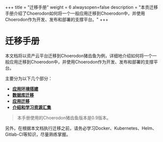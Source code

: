 +++
title = "迁移手册"
weight = 6
alwaysopen=false
description = "本贡迁移手册介绍了Choerodon如何将一个一般应用迁移到Choerodon中，并使用Choerodon作为开发、发布和部署的支撑平台。"
+++


# 迁移手册

本文档将以资产云平台迁移到Choerodon猪齿鱼为例，详细地介绍如何将一个一般应用迁移到Choerodon中，并使用Choerodon作为开发、发布和部署的支撑平台。

主要分为以下几个部分：

- [**应用环境搭建**](./setup-application-environment)
- [**数据库迁移**](./database-migration)
- [**应用迁移**](./application-migration)
- [**介绍和学习资源汇集**](./use-choerodon)

<blockquote class="note">
本手册使用的Choerodon猪齿鱼版本是0.9版本。
</blockquote>

另外，在根据本文档执行迁移之前，请务必学习Docker、Kubernetes、Helm、Gitlab-CI等知识，尽量熟练掌握。
